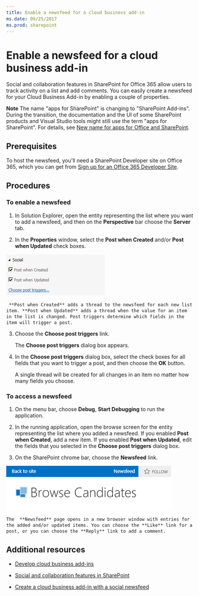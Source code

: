 ```yaml
---
title: Enable a newsfeed for a cloud business add-in
ms.date: 09/25/2017
ms.prod: sharepoint
---
```



# Enable a newsfeed for a cloud business add-in
Social and collaboration features in SharePoint for Office 365 allow users to track activity on a list and add comments. You can easily create a newsfeed for your Cloud Business Add-in by enabling a couple of properties.
 

 **Note**  The name "apps for SharePoint" is changing to "SharePoint Add-ins". During the transition, the documentation and the UI of some SharePoint products and Visual Studio tools might still use the term "apps for SharePoint". For details, see  [New name for apps for Office and SharePoint](new-name-for-apps-for-sharepoint.md#bk_newname).
 


## Prerequisites

To host the newsfeed, you'll need a SharePoint Developer site on Office 365, which you can get from  [Sign up for an Office 365 Developer Site](http://go.microsoft.com/fwlink/?LinkId=263490).
 

 

## Procedures


### To enable a newsfeed


1. In Solution Explorer, open the entity representing the list where you want to add a newsfeed, and then on the  **Perspective** bar choose the **Server** tab.
    
 
2. In the  **Properties** window, select the **Post when Created** and/or **Post when Updated** check boxes.
    
  ![Social properties](../images/CBAsocial.PNG)
 

     **Post when Created** adds a thread to the newsfeed for each new list item. **Post when Updated** adds a thread when the value for an item in the list is changed. Post triggers determine which fields in the item will trigger a post.
    
 
3. Choose the  **Choose post triggers** link.
    
    The  **Choose post triggers** dialog box appears.
    
 
4. In the  **Choose post triggers** dialog box, select the check boxes for all fields that you want to trigger a post, and then choose the **OK** button.
    
    A single thread will be created for all changes in an item no matter how many fields you choose.
    
 

### To access a newsfeed


1. On the menu bar, choose  **Debug**,  **Start Debugging** to run the application.
    
 
2. In the running application, open the browse screen for the entity representing the list where you added a newsfeed. If you enabled  **Post when Created**, add a new item. If you enabled  **Post when Updated**, edit the fields that you selected in the  **Choose post triggers** dialog box.
    
 
3. On the SharePoint chrome bar, choose the  **Newsfeed** link.
    
  ![The SharePoint chrome bar](../images/CBAnewsfeed.PNG)
 

    The  **Newsfeed** page opens in a new browser window with entries for the added and/or updated items. You can choose the **Like** link for a post, or you can choose the **Reply** link to add a comment.
    
 

## Additional resources
<a name="bk_addresources"> </a>


-  [Develop cloud business add-ins](develop-cloud-business-add-ins.md)
    
 
-  [Social and collaboration features in SharePoint](http://msdn.microsoft.com/en-us/library/office/jj163280.aspx)
    
 
-  [Create a cloud business add-in with a social newsfeed](create-a-cloud-business-add-in-with-a-social-newsfeed.md)
    
 

